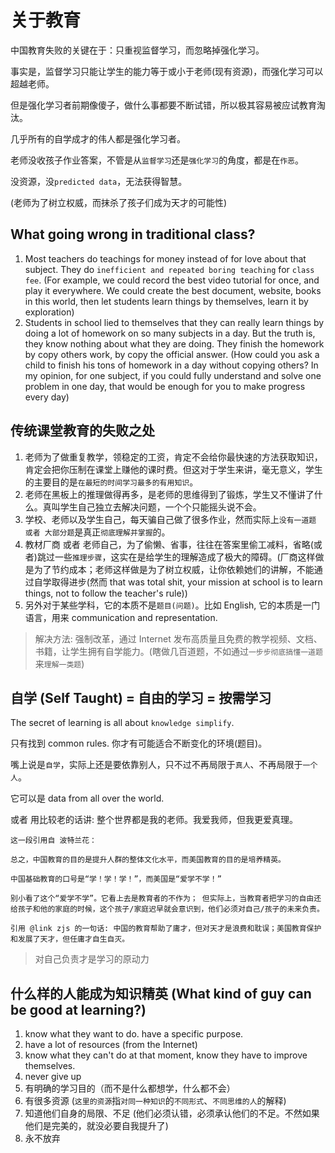 # 关于教育

中国教育失败的关键在于：只重视监督学习，而忽略掉强化学习。

事实是，监督学习只能让学生的能力等于或小于老师\(现有资源\)，而强化学习可以超越老师。

但是强化学习者前期像傻子，做什么事都要不断试错，所以极其容易被应试教育淘汰。

几乎所有的自学成才的伟人都是强化学习者。

老师没收孩子作业答案，不管是从`监督学习`还是`强化学习`的角度，都是在`作恶`。

没资源，没`predicted data`，无法获得智慧。

\(老师为了树立权威，而抹杀了孩子们成为天才的可能性\)

## What going wrong in traditional class?

1. Most teachers do teachings for money instead of for love about that subject. They do `inefficient and repeated boring teaching` for `class fee`. \(For example, we could record the best video tutorial for once, and play it everywhere. We could create the best document, website, books in this world, then let students learn things by themselves, learn it by exploration\)
2. Students in school lied to themselves that they can really learn things by doing a lot of homework on so many subjects in a day. But the truth is, they know nothing about what they are doing. They finish the homework by copy others work, by copy the official answer. \(How could you ask a child to finish his tons of homework in a day without copying others? In my opinion, for one subject, if you could fully understand and solve one problem in one day, that would be enough for you to make progress every day\)

## 传统课堂教育的失败之处

1. 老师为了做重复教学，领稳定的工资，肯定不会给你最快速的方法获取知识，肯定会把你压制在课堂上赚他的课时费。但这对于学生来讲，毫无意义，学生的主要目的是`在最短的时间学习最多的有用知识`。
2. 老师在黑板上的推理做得再多，是老师的思维得到了锻炼，学生又不懂讲了什么。真叫学生自己独立去解决问题，一个个只能摇头说不会。
3. 学校、老师以及学生自己，每天骗自己做了很多作业，然而实际上`没有一道题 或者 大部分题`是真正`彻底理解并掌握`的。
4. 教材厂商 或者 老师自己，为了偷懒、省事，往往在答案里偷工减料，省略\(或者\)跳过一些`推理步骤`，这实在是给学生的理解造成了极大的障碍。\(厂商这样做是为了节约成本；老师这样做是为了树立权威，让你依赖她们的讲解，不能通过自学取得进步\(然而 that was total shit, your mission at school is to learn things, not to follow the teacher's rule\)\)
5. 另外对于某些学科，它的本质不是`题目(问题)`。比如 English, 它的本质是一门语言，用来 communication and representation.

> 解决方法: 强制改革，通过 Internet 发布高质量且免费的教学视频、文档、书籍，让学生拥有自学能力。\(瞎做几百道题，不如通过`一步步彻底搞懂一道题`来`理解一类题`\)

## 自学 \(Self Taught\) = 自由的学习 = 按需学习

The secret of learning is all about `knowledge simplify`.

只有找到 common rules. 你才有可能适合不断变化的环境\(题目\)。

嘴上说是`自学`，实际上还是要依靠别人，只不过不再局限于`真人`、不再局限于`一个人`。

它可以是 data from all over the world.

或者 用比较老的话讲: 整个世界都是我的老师。我爱我师，但我更爱真理。

```text
这一段引用自 波特兰花：

总之，中国教育的目的是提升人群的整体文化水平，而美国教育的目的是培养精英。

中国基础教育的口号是“学！学！学！”，而美国是“爱学不学！”

别小看了这个“爱学不学”。它看上去是教育者的不作为； 但实际上，当教育者把学习的自由还给孩子和他的家庭的时候，这个孩子/家庭迟早就会意识到，他们必须对自己/孩子的未来负责。

引用 @link zjs 的一句话: 中国的教育帮助了庸才，但对天才是浪费和耽误；美国教育保护和发展了天才，但任庸才自生自灭。
```

> 对自己负责才是学习的原动力

## 什么样的人能成为知识精英 \(What kind of guy can be good at learning?\)

1. know what they want to do. have a specific purpose.
2. have a lot of resources \(from the Internet\)
3. know what they can't do at that moment, know they have to improve themselves.
4. never give up
5. 有明确的学习目的（而不是什么都想学，什么都不会）
6. 有很多资源 \(`这里的资源`指`对同一种知识`的`不同形式`、`不同思维的人`的解释\)
7. 知道他们自身的局限、不足 \(他们必须认错，必须承认他们的不足。不然如果他们是完美的，就没必要自我提升了\)
8. 永不放弃

